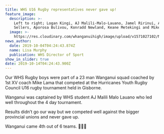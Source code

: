 ```yaml
---
title: WHS U16 Rugby representatives never gave up!
feature_image:
  description: >-
    Left to right; Logan Kingi, AJ Malili-Malo-Lauano, Jamel Ririnui, Anthony
    Sellers, Aporosa Bulivou, Konradd Newland, Keane Metekingi and Mike Lama.
  image: >-
    https://res.cloudinary.com/whanganuihigh/image/upload/v1571027102/News/Chess%20tourns%20Oct%202019/71256182_1360810637401372_1162849128238022656_n.jpg
news_author:
  date: 2019-10-04T04:24:43.874Z
  name: Lisa Murphy
  publication: WHS Director of Sport
show_in_slider: true
date: 2019-10-14T04:24:43.900Z
---
```

Our WHS Rugby boys were part of a 23 man Wanganui squad coached by 1st XV coach Mike Lama that competed at the Hurricanes Youth Rugby Council U16 rugby tournament held in Gisborne. 

Wanganui was captained by WHS student AJ Malili Malo Lauano who led well throughout the 4 day tournament. 

Results didn’t go our way but we competed well against the bigger provincial unions and never gave up.

Wanganui came 4th out of 6 teams. 💛🏉💚
